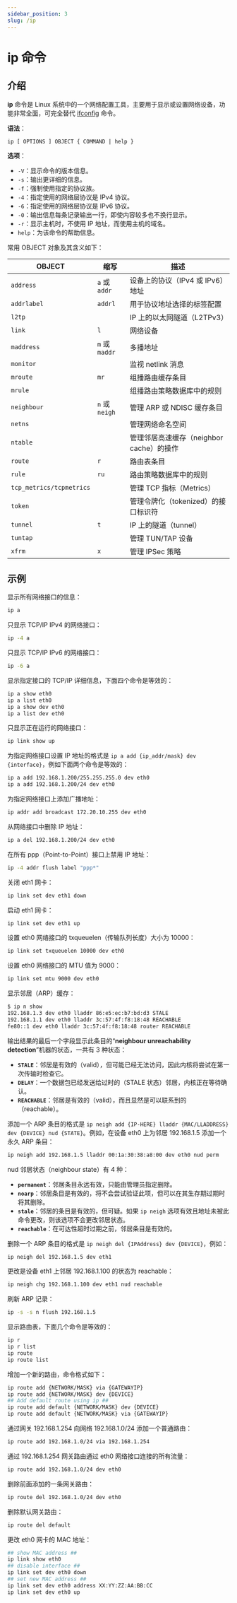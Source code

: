 ```yaml
---
sidebar_position: 3
slug: /ip
---
```


# ip 命令



## 介绍

**ip** 命令是 Linux 系统中的一个网络配置工具，主要用于显示或设置网络设备，功能非常全面，可完全替代 [ifconfig](/linux-command/ifconfig) 命令。

**语法**：

```shell
ip [ OPTIONS ] OBJECT { COMMAND | help }
```

**选项**：

- `-V`：显示命令的版本信息。
- `-s`：输出更详细的信息。
- `-f`：强制使用指定的协议族。
- `-4`：指定使用的网络层协议是 IPv4 协议。
- `-6`：指定使用的网络层协议是 IPv6 协议。
- `-0`：输出信息每条记录输出一行，即使内容较多也不换行显示。
- `-r`：显示主机时，不使用 IP 地址，而使用主机的域名。
- `help`：为该命令的帮助信息。

常用 OBJECT 对象及其含义如下：

| OBJECT                   | 缩写           | 描述                                     |
| ------------------------ | -------------- | ---------------------------------------- |
| `address`                | `a` 或 `addr`  | 设备上的协议（IPv4 或 IPv6）地址         |
| `addrlabel`              | `addrl`        | 用于协议地址选择的标签配置               |
| `l2tp`                   |                | IP 上的以太网隧道（L2TPv3）              |
| `link`                   | `l`            | 网络设备                                 |
| `maddress`               | `m` 或 `maddr` | 多播地址                                 |
| `monitor`                |                | 监视 netlink 消息                        |
| `mroute`                 | `mr`           | 组播路由缓存条目                         |
| `mrule`                  |                | 组播路由策略数据库中的规则               |
| `neighbour`              | `n` 或 `neigh` | 管理 ARP 或 NDISC 缓存条目               |
| `netns`                  |                | 管理网络命名空间                         |
| `ntable`                 |                | 管理邻居高速缓存（neighbor cache）的操作 |
| `route`                  | `r`            | 路由表条目                               |
| `rule`                   | `ru`           | 路由策略数据库中的规则                   |
| `tcp_metrics/tcpmetrics` |                | 管理 TCP 指标（Metrics）                 |
| `token`                  |                | 管理令牌化（tokenized）的接口标识符      |
| `tunnel`                 | `t`            | IP 上的隧道（tunnel）                    |
| `tuntap`                 |                | 管理 TUN/TAP 设备                        |
| `xfrm`                   | `x`            | 管理 IPSec 策略                          |



## 示例

显示所有网络接口的信息：

```bash
ip a
```

只显示 TCP/IP IPv4 的网络接口：

```bash
ip -4 a
```

只显示 TCP/IP IPv6 的网络接口：

```bash
ip -6 a
```

显示指定接口的 TCP/IP 详细信息，下面四个命令是等效的：

```bash
ip a show eth0
ip a list eth0
ip a show dev eth0
ip a list dev eth0
```

只显示正在运行的网络接口：

```bash
ip link show up
```

为指定网络接口设置 IP 地址的格式是 `ip a add {ip_addr/mask} dev {interface}`，例如下面两个命令是等效的：

```bash
ip a add 192.168.1.200/255.255.255.0 dev eth0
ip a add 192.168.1.200/24 dev eth0
```

为指定网络接口上添加广播地址：

```bash
ip addr add broadcast 172.20.10.255 dev eth0
```

从网络接口中删除 IP 地址：

```bash
ip a del 192.168.1.200/24 dev eth0
```

在所有 ppp（Point-to-Point）接口上禁用 IP 地址：

```bash
ip -4 addr flush label "ppp*"
```

关闭 eth1 网卡：

```bash
ip link set dev eth1 down
```

启动 eth1 网卡：

```bash
ip link set dev eth1 up
```

设置 eth0 网络接口的 txqueuelen（传输队列长度）大小为 10000：

```bash
ip link set txqueuelen 10000 dev eth0
```

设置 eth0 网络接口的 MTU 值为 9000：

```bash
ip link set mtu 9000 dev eth0
```

显示邻居（ARP）缓存：

```bash
$ ip n show
192.168.1.3 dev eth0 lladdr 86:e5:ec:b7:bd:d3 STALE
192.168.1.1 dev eth0 lladdr 3c:57:4f:f8:18:48 REACHABLE
fe80::1 dev eth0 lladdr 3c:57:4f:f8:18:48 router REACHABLE
```

输出结果的最后一个字段显示此条目的“**neighbour unreachability detection**”机器的状态，一共有 3 种状态：

- **`STALE`**：邻居是有效的（valid），但可能已经无法访问，因此内核将尝试在第一次传输时检查它。
- **`DELAY`**：一个数据包已经发送给过时的（STALE 状态）邻居，内核正在等待确认。
- **`REACHABLE`**：邻居是有效的（valid），而且显然是可以联系到的（reachable）。

添加一个 ARP 条目的格式是 `ip neigh add {IP-HERE} lladdr {MAC/LLADDRESS} dev {DEVICE} nud {STATE}`。例如，在设备 eth0 上为邻居 192.168.1.5 添加一个永久 ARP 条目：

```bash
ip neigh add 192.168.1.5 lladdr 00:1a:30:38:a8:00 dev eth0 nud perm
```

nud 邻居状态（neighbour state）有 4 种：

- **`permanent`**：邻居条目永远有效，只能由管理员指定删除。
- **`noarp`**：邻居条目是有效的，将不会尝试验证此项，但可以在其生存期过期时将其删除。
- **`stale`**：邻居的条目是有效的，但可疑。如果 `ip neigh` 选项有效且地址未被此命令更改，则该选项不会更改邻居状态。
- **`reachable`**：在可达性超时过期之前，邻居条目是有效的。

删除一个 ARP 条目的格式是 `ip neigh del {IPAddress} dev {DEVICE}`，例如：

```bash
ip neigh del 192.168.1.5 dev eth1
```

更改是设备 eth1 上邻居 192.168.1.100 的状态为 reachable：

```bash
ip neigh chg 192.168.1.100 dev eth1 nud reachable
```

刷新 ARP 记录：

```bash
ip -s -s n flush 192.168.1.5
```

显示路由表，下面几个命令是等效的：

```bash
ip r
ip r list
ip route
ip route list
```

增加一个新的路由，命令格式如下：

```bash
ip route add {NETWORK/MASK} via {GATEWAYIP}
ip route add {NETWORK/MASK} dev {DEVICE}
## Add default route using ip ##
ip route add default {NETWORK/MASK} dev {DEVICE}
ip route add default {NETWORK/MASK} via {GATEWAYIP}
```

通过网关 192.168.1.254 向网络 192.168.1.0/24 添加一个普通路由：

```bash
ip route add 192.168.1.0/24 via 192.168.1.254
```

通过 192.168.1.254 网关路由通过 eth0 网络接口连接的所有流量：

```bash
ip route add 192.168.1.0/24 dev eth0
```

删除前面添加的一条网关路由：

```bash
ip route del 192.168.1.0/24 dev eth0
```

删除默认网关路由：

```bash
ip route del default
```

更改 eth0 网卡的 MAC 地址：

```bash
## show MAC address ##
ip link show eth0
## disable interface ##
ip link set dev eth0 down
## set new MAC address ##
ip link set dev eth0 address XX:YY:ZZ:AA:BB:CC
ip link set dev eth0 up
```

